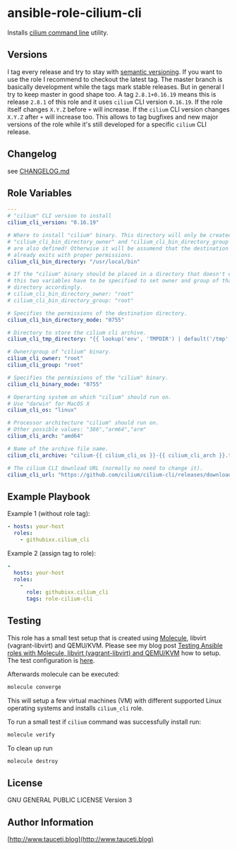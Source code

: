 # ansible-role-cilium-cli

Installs [cilium command line](https://github.com/cilium/cilium-cli/) utility.

## Versions

I tag every release and try to stay with [semantic versioning](http://semver.org). If you want to use the role I recommend to checkout the latest tag. The master branch is basically development while the tags mark stable releases. But in general I try to keep master in good shape too. A tag `2.8.1+0.16.19` means this is release `2.8.1` of this role and it uses `cilium` CLI version `0.16.19`. If the role itself changes `X.Y.Z` before `+` will increase. If the `cilium` CLI version changes `X.Y.Z` after `+` will increase too. This allows to tag bugfixes and new major versions of the role while it's still developed for a specific `cilium` CLI release.

## Changelog

see [CHANGELOG.md](https://github.com/githubixx/ansible-role-cilium-cli/blob/master/CHANGELOG.md)

## Role Variables

```yaml
---
# "cilium" CLI version to install
cilium_cli_version: "0.16.19"

# Where to install "cilium" binary. This directory will only be created if
# "cilium_cli_bin_directory_owner" and "cilium_cli_bin_directory_group variables
# are also defined! Otherwise it will be assumend that the destination directory
# already exits with proper permissions.
cilium_cli_bin_directory: "/usr/local/bin"

# If the "cilium" binary should be placed in a directory that doesn't exist yet,
# this two variables have to be specified to set owner and group of that new
# directory accordingly.
# cilium_cli_bin_directory_owner: "root"
# cilium_cli_bin_directory_group: "root"

# Specifies the permissions of the destination directory.
cilium_cli_bin_directory_mode: "0755"

# Directory to store the cilium cli archive.
cilium_cli_tmp_directory: "{{ lookup('env', 'TMPDIR') | default('/tmp',true) }}"

# Owner/group of "cilium" binary.
cilium_cli_owner: "root"
cilium_cli_group: "root"

# Specifies the permissions of the "cilium" binary.
cilium_cli_binary_mode: "0755"

# Operarting system on which "cilium" should run on.
# Use "darwin" for MacOS X
cilium_cli_os: "linux"

# Processor architecture "cilium" should run on.
# Other possible values: "386","arm64","arm"
cilium_cli_arch: "amd64"

# Name of the archive file name.
cilium_cli_archive: "cilium-{{ cilium_cli_os }}-{{ cilium_cli_arch }}.tar.gz"

# The cilium CLI download URL (normally no need to change it).
cilium_cli_url: "https://github.com/cilium/cilium-cli/releases/download/v{{ cilium_cli_version }}/{{ cilium_cli_archive }}"
```

## Example Playbook

Example 1 (without role tag):

```yaml
- hosts: your-host
  roles:
    - githubixx.cilium_cli
```

Example 2 (assign tag to role):

```yaml
-
  hosts: your-host
  roles:
    -
      role: githubixx.cilium_cli
      tags: role-cilium-cli
```

## Testing

This role has a small test setup that is created using [Molecule](https://github.com/ansible-community/molecule), libvirt (vagrant-libvirt) and QEMU/KVM. Please see my blog post [Testing Ansible roles with Molecule, libvirt (vagrant-libvirt) and QEMU/KVM](https://www.tauceti.blog/posts/testing-ansible-roles-with-molecule-libvirt-vagrant-qemu-kvm/) how to setup. The test configuration is [here](https://github.com/githubixx/ansible-role-cilium-cli/tree/master/molecule/default).

Afterwards molecule can be executed:

```bash
molecule converge
```

This will setup a few virtual machines (VM) with different supported Linux operating systems and installs `cilium_cli` role.

To run a small test if `cilium` command was successfully install run:

```bash
molecule verify
```

To clean up run

```bash
molecule destroy
```

## License

GNU GENERAL PUBLIC LICENSE Version 3

## Author Information

[http://www.tauceti.blog](http://www.tauceti.blog)
